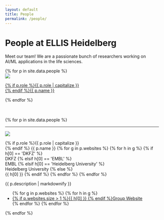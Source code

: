 ```yaml
---
layout: default
title: People
permalink: /people/
---
```


**People** at ELLIS Heidelberg 
==============================

Meet our team! We are a passionate bunch of researchers working on AI/ML applications in the life sciences. 

<div class="container-fluid">
    <div class="row">
        {% for p in site.data.people %}
        <div class="col-xl-3 col-lg-4 col-md-6 col-sm-12 py-vw1">
            <a href="#{{ p.name | slugify }}">
                <div class="people-photowrap">
                    <div class="people-photo"><img src="/assets/img/{{ p.photo }}"></div>
                    <div class="people-name"><p>{% if p.role %}<span class="people-tag">{{ p.role | capitalize }}</span><br>{% endif %}{{ p.name }}</p></div>
                </div>
            </a>
        </div>
        {% endfor %}
    </div>
</div>
<br>
<br>

{% for p in site.data.people %}
<div class="people-tile">
    <a id="{{ p.name | slugify }}">
        <!-- <hr {% if forloop.first == true %}class="hr-primary" {% endif %}/> -->
        <hr />
    </a>
    <div class="row py-vw1">
        <div class="col-md-3 pl-4">
            <div class="people-photowrap">
                <div class="people-photo"><img src="/assets/img/{{ p.photo }}"></div>
                <div class="people-name">
                    <p>
                    {% if p.role %}<span class="people-tag">{{ p.role | capitalize }}</span><br>{% endif %}
                    {{ p.name }}
                    {% for g in p.websites %}
                        {% for h in g %}
                            {% if h[0] == 'DKFZ' %}
                                <br><span class="people-below dkfz">DKFZ</span>
                            {% elsif h[0] == 'EMBL' %}
                                <br><span class="people-below embl">EMBL</span>
                            {% elsif h[0] == 'Heidelberg University' %}
                                <br><span class="people-below unihd">Heidelberg University</span>
                            {% else %}
                                <br><span class="people-below">{{ h[0] }}</span>
                            {% endif %}
                        {% endfor %}
                    {% endfor %}
                </p></div>
            </div>
        </div>
        <div class="col-md-7">
            <div class="people-description my-4 my-sm-0">
                {{ p.description | markdownify }}
            </div>
        </div>
        <div class="col-md-2 decorate-link">
            <ul>
            {% for g in p.websites %}
                {% for h in g %}
                    <li><a href="{{ h[1] }}" target="_blank">{% if p.websites.size > 1 %}{{ h[0] }} {% endif %}Group Website</a></li>
                {% endfor %}
            {% endfor %}
            </ul>
        </div>
    </div>
</div>
{% endfor %}
